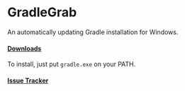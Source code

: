 # GradleGrab
An automatically updating Gradle installation for Windows.

#### [Downloads](https://github.com/JBYoshi/BlockDodge/releases)
To install, just put `gradle.exe` on your PATH.

#### [Issue Tracker](https://github.com/JBYoshi/BlockDodge/issues)
